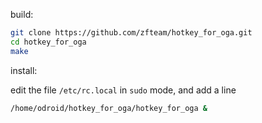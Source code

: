 build:

```bash
git clone https://github.com/zfteam/hotkey_for_oga.git
cd hotkey_for_oga
make
````

install:

edit the file `/etc/rc.local` in `sudo` mode, and add a line

```bash
/home/odroid/hotkey_for_oga/hotkey_for_oga &
````
